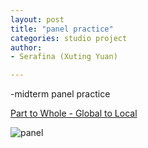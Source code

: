 ```yaml
---
layout: post
title: "panel practice"
categories: studio project
author:
- Serafina (Xuting Yuan)

---
```


-midterm panel practice

[Part to Whole - Global to Local](http://keanmgc.github.io/2021fall3yr-studio/)

![panel](https://user-images.githubusercontent.com/90553458/138113422-18d4b9ba-4a9e-448d-b5f2-bd542a31c376.PNG)
